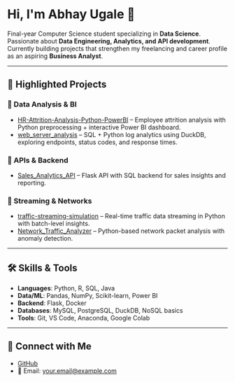 # Hi, I'm Abhay Ugale 👋

Final-year Computer Science student specializing in **Data Science**. Passionate about **Data Engineering, Analytics, and API development**. Currently building projects that strengthen my freelancing and career profile as an aspiring **Business Analyst**.

---

## 📌 Highlighted Projects

### 🔹 Data Analysis & BI
- [HR-Attrition-Analysis-Python-PowerBI](#) – Employee attrition analysis with Python preprocessing + interactive Power BI dashboard.
- [web_server_analysis](#) – SQL + Python log analytics using DuckDB, exploring endpoints, status codes, and response times.

### 🔹 APIs & Backend
- [Sales_Analytics_API](#) – Flask API with SQL backend for sales insights and reporting.

### 🔹 Streaming & Networks
- [traffic-streaming-simulation](#) – Real-time traffic data streaming in Python with batch-level insights.
- [Network_Traffic_Analyzer](#) – Python-based network packet analysis with anomaly detection.

---

## 🛠️ Skills & Tools
- **Languages**: Python, R, SQL, Java  
- **Data/ML**: Pandas, NumPy, Scikit-learn, Power BI  
- **Backend**: Flask, Docker  
- **Databases**: MySQL, PostgreSQL, DuckDB, NoSQL basics  
- **Tools**: Git, VS Code, Anaconda, Google Colab  

---

## 🔗 Connect with Me
- [GitHub](https://github.com/abhayugale)  
- 📧 Email: your.email@example.com

